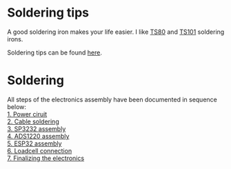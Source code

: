 # Soldering tips

A good soldering iron makes your life easier. I like [TS80](https://s.click.aliexpress.com/e/_olD6hiU) and [TS101](https://s.click.aliexpress.com/e/_opJpOtW) soldering irons. 

Soldering tips can be found [here](https://www.youtube.com/watch?v=DfC5FBsud7o).



# Soldering
All steps of the electronics assembly have been documented in sequence below: <br>
[1. Power ciruit](1-PowerCircuit) <br>
[2. Cable soldering](2-Wiring) <br>
[3. SP3232 assembly](3-SP3232) <br>
[4. ADS1220 assembly](4-ADS1220) <br>
[5. ESP32 assembly](5-ESP32) <br>
[6. Loadcell connection](6-Loadcell) <br>
[7. Finalizing the electronics](7-Connection) <br>







